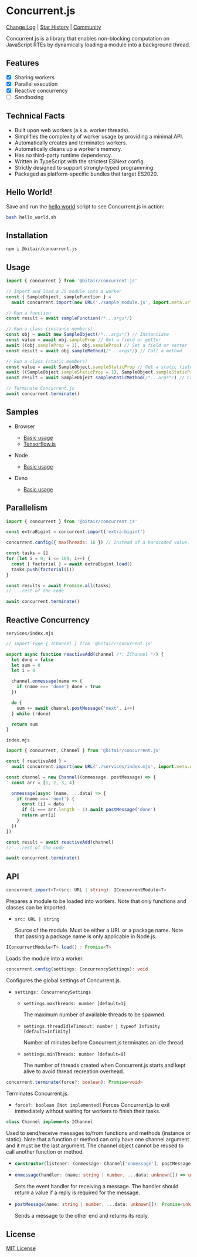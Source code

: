 # Concurrent.js

[Change Log](./CHANGE.md) | [Star History](https://star-history.com/#bitair-org/concurrent.js&Timeline) | [Community](https://github.com/bitair-org/concurrent.js/discussions)

Concurrent.js is a library that enables non-blocking computation on JavaScript RTEs by dynamically loading a module into a background thread.

## Features

- [x] Sharing workers
- [x] Parallel execution
- [x] Reactive concurrency
- [ ] Sandboxing

## Technical Facts

- Built upon web workers (a.k.a. worker threads).
- Simplifies the complexity of worker usage by providing a minimal API.
- Automatically creates and terminates workers.
- Automatically cleans up a worker's memory.
- Has no third-party runtime dependency.
- Written in TypeScript with the strictest ESNext config.
- Strictly designed to support strongly-typed programming.
- Packaged as platform-specific bundles that target ES2020.

## Hello World!

Save and run the [hello world](./scripts/hello_world.sh) script to see Concurrent.js in action:

```bash
bash hello_world.sh
```

## Installation

```bash
npm i @bitair/concurrent.js
```

## Usage

```js
import { concurrent } from '@bitair/concurrent.js'

// Import and load a JS module into a worker
const { SampleObject, sampleFunction } = 
  await concurrent.import(new URL('./sample_module.js', import.meta.url)).load()

// Run a function
const result = await sampleFunction(/*...args*/)

// Run a class (instance members)
const obj = await new SampleObject(/*...args*/) // Instantiate
const value = await obj.sampleProp // Get a field or getter
await ((obj.sampleProp = 1), obj.sampleProp) // Set a field or setter
const result = await obj.sampleMethod(/*...args*/) // Call a method

// Run a class (static members)
const value = await SampleObject.sampleStaticProp // Get a static field or getter
await ((SampleObject.sampleStaticProp = 1), SampleObject.sampleStaticProp) // Set a static field or setter
const result = await SampleObject.sampleStaticMethod(/*...args*/) // Call a static method

// Terminate Concurrent.js
await concurrent.terminate()
```

## Samples

- Browser
  - [Basic usage](./apps/sample/browser/)
  - [Tensorflow.js](./apps/sample/browser-tensorflow/)

- Node
  - [Basic usage](./apps/sample/node/)

- Deno
  - [Basic usage](./apps/sample/deno/)

## Parallelism

```js
import { concurrent } from '@bitair/concurrent.js'

const extraBigint = concurrent.import('extra-bigint')

concurrent.config({ maxThreads: 16 }) // Instead of a hardcoded value, use os.availableParallelism() in Node.js v19.4.0 or later

const tasks = []
for (let i = 0; i <= 100; i++) {
  const { factorial } = await extraBigint.load()
  tasks.push(factorial(i))
}

const results = await Promise.all(tasks)
// ...rest of the code

await concurrent.terminate()
```

## Reactive Concurrency

`services/index.mjs`

```js
// import type { IChannel } from '@bitair/concurrent.js'

export async function reactiveAdd(channel /*: IChannel */) {
  let done = false
  let sum = 0
  let i = 0

  channel.onmessage(name => {
    if (name === 'done') done = true
  })

  do {
    sum += await channel.postMessage('next', i++)
  } while (!done)

  return sum
}
```

`index.mjs`

```js
import { concurrent, Channel } from '@bitair/concurrent.js'

const { reactiveAdd } = 
  await concurrent.import(new URL('./services/index.mjs', import.meta.url)).load()

const channel = new Channel((onmessage, postMessage) => {
  const arr = [1, 2, 3, 4]

  onmessage(async (name, ...data) => {
    if (name === 'next') {
      const [i] = data
      if (i === arr.length - 1) await postMessage('done')
      return arr[i]
    }
  })
})

const result = await reactiveAdd(channel)
// ...rest of the code

await concurrent.terminate()
```

## API

```ts
concurrent.import<T>(src: URL | string): IConcurrentModule<T>
```

Prepares a module to be loaded into workers. Note that only functions and classes can be imported.

- `src: URL | string`

  Source of the module. Must be either a URL or a package name. Note that passing a package name is only applicable in Node.js.

```ts
IConcurrentModule<T>.load() : Promise<T>
```

Loads the module into a worker.

```ts
concurrent.config(settings: ConcurrencySettings): void
```

Configures the global settings of Concurrent.js.

- `settings: ConcurrencySettings`
  - `settings.maxThreads: number [default=1]`
  
    The maximum number of available threads to be spawned.
  - `settings.threadIdleTimeout: number | typeof Infinity [default=Infinity]`
  
    Number of minutes before Concurrent.js terminates an idle thread.
  - `settings.minThreads: number [default=0]`
  
    The number of threads created when Concurrent.js starts and kept alive to avoid thread recreation overhead.

```ts
concurrent.terminate(force?: boolean): Promise<void>
```

Terminates Concurrent.js.

- `force?: boolean [Not implemented]`
  Forces Concurrent.js to exit immediately without waiting for workers to finish their tasks.


```ts
class Channel implements IChannel
```

Used to send/receive messages to/from functions and methods (instance or static). Note that a function or method can only have one channel argument and it must be the last argument. The channel object cannot be reused to call another function or method.

- ```ts
  constructor(listener: (onmessage: Channel['onmessage'], postMessage: Channel['postMessage']) => void)
  ```

- ```ts
  onmessage(handler: (name: string | number, ...data: unknown[]) => unknown): void
  ```
  Sets the event handler for receiving a message. The handler should return a value if a reply is required for the message.

- ```ts
  postMessage(name: string | number, ...data: unknown[]): Promise<unknown>
  ```
  Sends a message to the other end and returns its reply.

## License

[MIT License](./LICENSE)